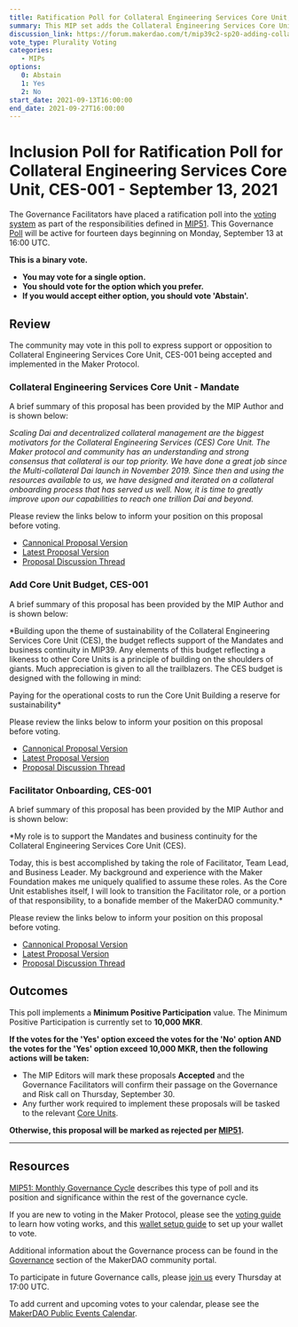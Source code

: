 ```yaml
---
title: Ratification Poll for Collateral Engineering Services Core Unit, CES-001 - September 13, 2021
summary: This MIP set adds the Collateral Engineering Services Core Unit, CES-001
discussion_link: https://forum.makerdao.com/t/mip39c2-sp20-adding-collateral-engineering-services-core-unit-ces-001/9809
vote_type: Plurality Voting
categories:
   - MIPs
options:
   0: Abstain
   1: Yes
   2: No
start_date: 2021-09-13T16:00:00
end_date: 2021-09-27T16:00:00
---
```

# Inclusion Poll for Ratification Poll for Collateral Engineering Services Core Unit, CES-001 - September 13, 2021

The Governance Facilitators have placed a ratification poll into the [voting system](https://vote.makerdao.com/polling) as part of the responsibilities defined in [MIP51](https://mips.makerdao.com/mips/details/MIP51). This Governance [Poll](https://community-development.makerdao.com/en/learn/governance/on-chain-gov) will be active for fourteen days beginning on Monday, September 13 at 16:00 UTC.

**This is a binary vote.** 
- **You may vote for a single option.** 
- **You should vote for the option which you prefer.**
- **If you would accept either option, you should vote 'Abstain'.**

## Review

The community may vote in this poll to express support or opposition to Collateral Engineering Services Core Unit, CES-001 being accepted and implemented in the Maker Protocol.

### Collateral Engineering Services Core Unit - Mandate

A brief summary of this proposal has been provided by the MIP Author and is shown below:

*Scaling Dai and decentralized collateral management are the biggest motivators for the Collateral Engineering Services (CES) Core Unit. The Maker protocol and community has an understanding and strong consensus that collateral is our top priority. We have done a great job since the Multi-collateral Dai launch in November 2019. Since then and using the resources available to us, we have designed and iterated on a collateral onboarding process that has served us well. Now, it is time to greatly improve upon our capabilities to reach one trillion Dai and beyond.*

Please review the links below to inform your position on this proposal before voting.
* [Cannonical Proposal Version](https://github.com/makerdao/mips/blob/597512747641658bc38c72bc17d1c84e43153c2b/MIP39/MIP39c2-Subproposals/MIP39c2-SP20.md)
* [Latest Proposal Version](https://mips.makerdao.com/mips/details/MIP39c2SP20)
* [Proposal Discussion Thread](https://forum.makerdao.com/t/mip39c2-sp20-adding-collateral-engineering-services-core-unit-ces-001/9809)

### Add Core Unit Budget, CES-001

A brief summary of this proposal has been provided by the MIP Author and is shown below:

*Building upon the theme of sustainability of the Collateral Engineering Services Core Unit (CES), the budget reflects support of the Mandates and business continuity in MIP39. Any elements of this budget reflecting a likeness to other Core Units is a principle of building on the shoulders of giants. Much appreciation is given to all the trailblazers.
The CES budget is designed with the following in mind:

Paying for the operational costs to run the Core Unit
Building a reserve for sustainability*

Please review the links below to inform your position on this proposal before voting.
* [Cannonical Proposal Version](https://github.com/makerdao/mips/blob/597512747641658bc38c72bc17d1c84e43153c2b/MIP40/MIP40c3-Subproposals/MIP40c3-SP30.md)
* [Latest Proposal Version](https://mips.makerdao.com/mips/details/MIP40c3SP30)
* [Proposal Discussion Thread](https://forum.makerdao.com/t/mip40c3-sp30-modify-core-unit-budget-collateral-engineering-services-ces-001/9810)

### Facilitator Onboarding, CES-001

A brief summary of this proposal has been provided by the MIP Author and is shown below:

*My role is to support the Mandates and business continuity for the Collateral Engineering Services Core Unit (CES).

Today, this is best accomplished by taking the role of Facilitator, Team Lead, and Business Leader. My background and experience with the Maker Foundation makes me uniquely qualified to assume these roles. As the Core Unit establishes itself, I will look to transition the Facilitator role, or a portion of that responsibility, to a bonafide member of the MakerDAO community.*

Please review the links below to inform your position on this proposal before voting.
* [Cannonical Proposal Version](https://github.com/makerdao/mips/blob/597512747641658bc38c72bc17d1c84e43153c2b/MIP41/MIP41c4-Subproposals/MIP41c4-SP21.md)
* [Latest Proposal Version](https://mips.makerdao.com/mips/details/MIP41c4SP21)
* [Proposal Discussion Thread](https://forum.makerdao.com/t/mip41c4-sp21-facilitator-onboarding-collateral-engineering-services-core-unit-ces-001/9811)

## Outcomes

This poll implements a **Minimum Positive Participation** value. The Minimum Positive Participation is currently set to **10,000 MKR**.

**If the votes for the 'Yes' option exceed the votes for the 'No' option AND the votes for the 'Yes' option exceed 10,000 MKR, then the following actions will be taken:**
* The MIP Editors will mark these proposals **Accepted** and the Governance Facilitators will confirm their passage on the Governance and Risk call on Thursday, September 30.
* Any further work required to implement these proposals will be tasked to the relevant [Core Units](https://mips.makerdao.com/mips/details/MIP38#mip38c2-core-unit-state).

**Otherwise, this proposal will be marked as rejected per [MIP51](https://mips.makerdao.com/mips/details/MIP51#mip51c2-ratification-poll).**

---

## Resources

[MIP51: Monthly Governance Cycle](https://mips.makerdao.com/mips/details/MIP51) describes this type of poll and its position and significance within the rest of the governance cycle.

If you are new to voting in the Maker Protocol, please see the [voting guide](https://community-development.makerdao.com/en/learn/governance/how-voting-works/) to learn how voting works, and this [wallet setup guide](https://community-development.makerdao.com/en/learn/governance/voting-setup/) to set up your wallet to vote.

Additional information about the Governance process can be found in the [Governance](https://community-development.makerdao.com/en/learn/governance) section of the MakerDAO community portal.

To participate in future Governance calls, please [join us](https://github.com/makerdao/community/tree/master/governance/governance-and-risk-meetings) every Thursday at 17:00 UTC.

To add current and upcoming votes to your calendar, please see the [MakerDAO Public Events Calendar](https://calendar.google.com/calendar/embed?src=makerdao.com_3efhm2ghipksegl009ktniomdk%40group.calendar.google.com&ctz=UTC&mode=week&showCalendars=0&showPrint=0).
